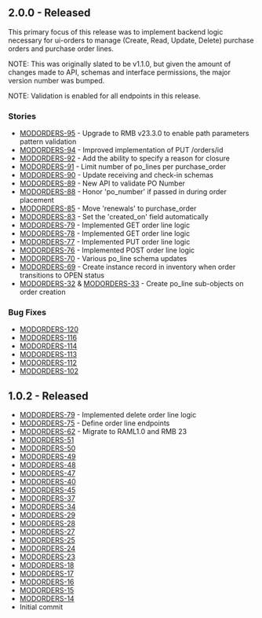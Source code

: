 ## 2.0.0 - Released

This primary focus of this release was to implement backend logic necessary for ui-orders to manage (Create, Read, Update, Delete) purchase orders and purchase order lines.

NOTE: This was originally slated to be v1.1.0, but given the amount of changes made to API, schemas and interface permissions, the major version number was bumped.

NOTE: Validation is enabled for all endpoints in this release.

### Stories
 * [MODORDERS-95](https://issues.folio.org/browse/MODORDERS-95) - Upgrade to RMB v23.3.0 to enable path parameters pattern validation
 * [MODORDERS-94](https://issues.folio.org/browse/MODORDERS-94) - Improved implementation of PUT /orders/id
 * [MODORDERS-92](https://issues.folio.org/browse/MODORDERS-92) - Add the ability to specify a reason for closure
 * [MODORDERS-91](https://issues.folio.org/browse/MODORDERS-91) - Limit number of po_lines per purchase_order
 * [MODORDERS-90](https://issues.folio.org/browse/MODORDERS-90) - Update receiving and check-in schemas
 * [MODORDERS-89](https://issues.folio.org/browse/MODORDERS-89) - New API to validate PO Number
 * [MODORDERS-88](https://issues.folio.org/browse/MODORDERS-88) - Honor 'po_number' if passed in during order placement
 * [MODORDERS-85](https://issues.folio.org/browse/MODORDERS-85) - Move 'renewals' to purchase_order
 * [MODORDERS-83](https://issues.folio.org/browse/MODORDERS-83) - Set the 'created_on' field automatically
 * [MODORDERS-79](https://issues.folio.org/browse/MODORDERS-79) - Implemented GET order line logic
 * [MODORDERS-78](https://issues.folio.org/browse/MODORDERS-78) - Implemented GET order line logic
 * [MODORDERS-77](https://issues.folio.org/browse/MODORDERS-77) - Implemented PUT order line logic
 * [MODORDERS-76](https://issues.folio.org/browse/MODORDERS-76) - Implemented POST order line logic
 * [MODORDERS-70](https://issues.folio.org/browse/MODORDERS-70) - Various po_line schema updates
 * [MODORDERS-69](https://issues.folio.org/browse/MODORDERS-69) - Create instance record in inventory when order transitions to OPEN status
 * [MODORDERS-32](https://issues.folio.org/browse/MODORDERS-32) & [MODORDERS-33](https://issues.folio.org/browse/MODORDERS-33) - Create po_line sub-objects on order creation

### Bug Fixes
 * [MODORDERS-120](https://issues.folio.org/browse/MODORDERS-120)
 * [MODORDERS-116](https://issues.folio.org/browse/MODORDERS-116)
 * [MODORDERS-114](https://issues.folio.org/browse/MODORDERS-114)
 * [MODORDERS-113](https://issues.folio.org/browse/MODORDERS-113)
 * [MODORDERS-112](https://issues.folio.org/browse/MODORDERS-112)
 * [MODORDERS-102](https://issues.folio.org/browse/MODORDERS-102)


## 1.0.2 - Released
 * [MODORDERS-79](https://issues.folio.org/browse/MODORDERS-79) - Implemented delete order line logic
 * [MODORDERS-75](https://issues.folio.org/browse/MODORDERS-75) - Define order line endpoints
 * [MODORDERS-62](https://issues.folio.org/browse/MODORDERS-62) - Migrate to RAML1.0 and RMB 23
 * [MODORDERS-51](https://issues.folio.org/browse/MODORDERS-51)
 * [MODORDERS-50](https://issues.folio.org/browse/MODORDERS-50)
 * [MODORDERS-49](https://issues.folio.org/browse/MODORDERS-49)
 * [MODORDERS-48](https://issues.folio.org/browse/MODORDERS-48)
 * [MODORDERS-47](https://issues.folio.org/browse/MODORDERS-47)
 * [MODORDERS-40](https://issues.folio.org/browse/MODORDERS-40)
 * [MODORDERS-45](https://issues.folio.org/browse/MODORDERS-45) 
 * [MODORDERS-37](https://issues.folio.org/browse/MODORDERS-37)
 * [MODORDERS-34](https://issues.folio.org/browse/MODORDERS-34)
 * [MODORDERS-29](https://issues.folio.org/browse/MODORDERS-29)
 * [MODORDERS-28](https://issues.folio.org/browse/MODORDERS-28)
 * [MODORDERS-27](https://issues.folio.org/browse/MODORDERS-27)
 * [MODORDERS-25](https://issues.folio.org/browse/MODORDERS-25)
 * [MODORDERS-24](https://issues.folio.org/browse/MODORDERS-24)
 * [MODORDERS-23](https://issues.folio.org/browse/MODORDERS-23)
 * [MODORDERS-18](https://issues.folio.org/browse/MODORDERS-18)
 * [MODORDERS-17](https://issues.folio.org/browse/MODORDERS-17)
 * [MODORDERS-16](https://issues.folio.org/browse/MODORDERS-16)
 * [MODORDERS-15](https://issues.folio.org/browse/MODORDERS-15)
 * [MODORDERS-14](https://issues.folio.org/browse/MODORDERS-14)
 * Initial commit
